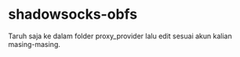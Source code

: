 # shadowsocks-obfs
Taruh saja ke dalam folder proxy_provider lalu edit sesuai akun kalian masing-masing.
